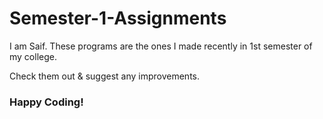 # Semester-1-Assignments
I am Saif. These programs are the ones I made recently in 1st semester of my college.

Check them out & suggest any improvements.

### Happy Coding!
